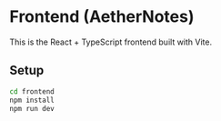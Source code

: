 # Frontend (AetherNotes)

This is the React + TypeScript frontend built with Vite.

## Setup

```bash
cd frontend
npm install
npm run dev
